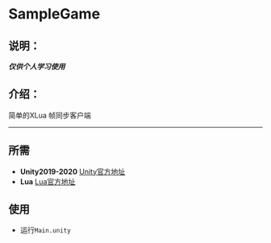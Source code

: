 # SampleGame
## 说明：
***仅供个人学习使用***
## 介绍：
简单的XLua 帧同步客户端
- - -
## 所需
+ **Unity2019-2020** [Unity官方地址](https://unity.com/)
+ **Lua** [Lua官方地址](https://www.lua.org/)
## 使用
+ 运行`Main.unity`
